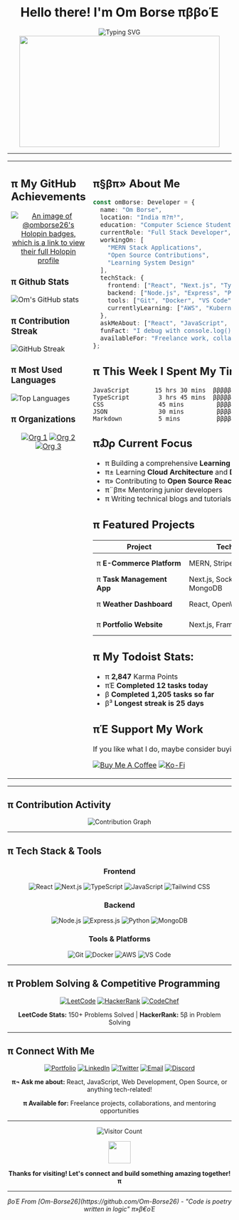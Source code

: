 <div align="center">

# Hello there! I'm Om Borse πββοΈ

<img src="https://readme-typing-svg.herokuapp.com?font=Fira+Code&size=28&pause=1000&color=00D4FF&center=true&vCenter=true&width=600&lines=Full+Stack+Developer;Problem+Solver;Open+Source+Enthusiast;Always+Learning+%26+Building;Code+%7C+Coffee+%7C+Repeat!" alt="Typing SVG" />

</div>

<div align="center">
  <img src="https://media.giphy.com/media/qgQUggAC3Pfv687qPC/giphy.gif" width="450" height="250"/>
</div>

---

<table>
<tr>
<td valign="top" width="40%">

## π My GitHub Achievements

<div align="center">
  
[![An image of @omborse26's Holopin badges, which is a link to view their full Holopin profile](https://holopin.me/omborse26)](https://holopin.me/@omborse26)

</div>

### π Github Stats
![Om's GitHub stats](https://github-readme-stats.vercel.app/api?username=Om-Borse26&show_icons=true&theme=tokyonight&count_private=true&hide_border=true&bg_color=0D1117&title_color=00D4FF&icon_color=00D4FF)

### π Contribution Streak
![GitHub Streak](https://github-readme-streak-stats.herokuapp.com/?user=Om-Borse26&theme=tokyonight&hide_border=true&background=0D1117&stroke=00D4FF&ring=00D4FF&fire=FF6B6B&currStreakLabel=00D4FF)

### π Most Used Languages
![Top Languages](https://github-readme-stats.vercel.app/api/top-langs/?username=Om-Borse26&layout=compact&theme=tokyonight&hide_border=true&bg_color=0D1117&title_color=00D4FF)

### π Organizations
<div align="center">

[![Org 1](https://img.shields.io/badge/Tech_Community-Member-blue?style=for-the-badge&logo=github)](https://github.com/your-org)
[![Org 2](https://img.shields.io/badge/Open_Source-Contributor-green?style=for-the-badge&logo=opensource)](https://github.com/your-open-source-org)
[![Org 3](https://img.shields.io/badge/Developer_Community-Active-orange?style=for-the-badge&logo=dev.to)](https://github.com/your-dev-community)

</div>

</td>
<td valign="top" width="60%">

## π§βπ» About Me

```typescript
const omBorse: Developer = {
  name: "Om Borse",
  location: "India π?π³",
  education: "Computer Science Student",
  currentRole: "Full Stack Developer",
  workingOn: [
    "MERN Stack Applications",
    "Open Source Contributions",
    "Learning System Design"
  ],
  techStack: {
    frontend: ["React", "Next.js", "TypeScript", "Tailwind"],
    backend: ["Node.js", "Express", "Python", "MongoDB"],
    tools: ["Git", "Docker", "VS Code", "Postman"],
    currentlyLearning: ["AWS", "Kubernetes", "GraphQL"]
  },
  askMeAbout: ["React", "JavaScript", "Web Dev", "Problem Solving"],
  funFact: "I debug with console.log() and I'm not ashamed! π",
  availableFor: "Freelance work, collaborations, and mentoring"
};
```

## π This Week I Spent My Time On:

<!--START_SECTION:waka-->
```text
JavaScript       15 hrs 30 mins  βββββββββββββββββββββββββ   75.2%
TypeScript        3 hrs 45 mins  βββββββββββββββββββββββββ   18.3%
CSS               45 mins         βββββββββββββββββββββββββ    3.7%
JSON              30 mins         βββββββββββββββββββββββββ    2.5%
Markdown          5 mins          βββββββββββββββββββββββββ    0.3%
```
<!--END_SECTION:waka-->

## π₯ Current Focus

- π Building a comprehensive **Learning Management System**
- π± Learning **Cloud Architecture** and **DevOps**
- π» Contributing to **Open Source React libraries**
- π¨βπ« Mentoring junior developers
- π Writing technical blogs and tutorials

## π Featured Projects

| Project | Tech Stack | Links |
|---------|------------|-------|
| π **E-Commerce Platform** | MERN, Stripe, Redux | [Demo](https://your-demo.com) β' [Code](https://github.com/Om-Borse26/ecommerce) |
| π **Task Management App** | Next.js, Socket.io, MongoDB | [Demo](https://your-demo.com) β' [Code](https://github.com/Om-Borse26/taskmanager) |
| π **Weather Dashboard** | React, OpenWeather API | [Demo](https://your-demo.com) β' [Code](https://github.com/Om-Borse26/weather-app) |
| π **Portfolio Website** | Next.js, Framer Motion | [Demo](https://your-demo.com) β' [Code](https://github.com/Om-Borse26/portfolio) |

## π My Todoist Stats:
- π **2,847** Karma Points  
- πΈ **Completed 12 tasks today**  
- β **Completed 1,205 tasks so far**  
- β³ **Longest streak is 25 days**  

## πΈ Support My Work

If you like what I do, maybe consider buying me a coffee/tea π₯Ίππ

[![Buy Me A Coffee](https://img.shields.io/badge/Buy%20Me%20A%20Coffee-FFDD00?style=for-the-badge&logo=buy-me-a-coffee&logoColor=black)](https://buymeacoffee.com/omborse26)
[![Ko-Fi](https://img.shields.io/badge/Ko--fi-F16061?style=for-the-badge&logo=ko-fi&logoColor=white)](https://ko-fi.com/omborse26)

</td>
</tr>
</table>

---

## π Contribution Activity

<div align="center">
  <img src="https://github-readme-activity-graph.vercel.app/graph?username=Om-Borse26&theme=tokyo-night&bg_color=0D1117&color=00D4FF&line=00D4FF&point=FF6B6B&area=true&hide_border=true" alt="Contribution Graph"/>
</div>

---

## π Tech Stack & Tools

<div align="center">

### Frontend
![React](https://img.shields.io/badge/React-20232A?style=for-the-badge&logo=react&logoColor=61DAFB)
![Next.js](https://img.shields.io/badge/Next.js-000000?style=for-the-badge&logo=nextdotjs&logoColor=white)
![TypeScript](https://img.shields.io/badge/TypeScript-007ACC?style=for-the-badge&logo=typescript&logoColor=white)
![JavaScript](https://img.shields.io/badge/JavaScript-F7DF1E?style=for-the-badge&logo=javascript&logoColor=black)
![Tailwind CSS](https://img.shields.io/badge/Tailwind_CSS-38B2AC?style=for-the-badge&logo=tailwind-css&logoColor=white)

### Backend
![Node.js](https://img.shields.io/badge/Node.js-339933?style=for-the-badge&logo=nodedotjs&logoColor=white)
![Express.js](https://img.shields.io/badge/Express.js-000000?style=for-the-badge&logo=express&logoColor=white)
![Python](https://img.shields.io/badge/Python-3776AB?style=for-the-badge&logo=python&logoColor=white)
![MongoDB](https://img.shields.io/badge/MongoDB-4EA94B?style=for-the-badge&logo=mongodb&logoColor=white)

### Tools & Platforms
![Git](https://img.shields.io/badge/Git-F05032?style=for-the-badge&logo=git&logoColor=white)
![Docker](https://img.shields.io/badge/Docker-2496ED?style=for-the-badge&logo=docker&logoColor=white)
![AWS](https://img.shields.io/badge/AWS-232F3E?style=for-the-badge&logo=amazon-aws&logoColor=white)
![VS Code](https://img.shields.io/badge/VS_Code-007ACC?style=for-the-badge&logo=visual-studio-code&logoColor=white)

</div>

---

## π Problem Solving & Competitive Programming

<div align="center">

[![LeetCode](https://img.shields.io/badge/LeetCode-FFA116?style=for-the-badge&logo=leetcode&logoColor=black)](https://leetcode.com/Om-Borse26)
[![HackerRank](https://img.shields.io/badge/HackerRank-2EC866?style=for-the-badge&logo=hackerrank&logoColor=white)](https://hackerrank.com/Om_Borse26)
[![CodeChef](https://img.shields.io/badge/CodeChef-5B4638?style=for-the-badge&logo=codechef&logoColor=white)](https://codechef.com/users/om_borse26)

**LeetCode Stats:** 150+ Problems Solved | **HackerRank:** 5β in Problem Solving

</div>

---

## π Connect With Me

<div align="center">

[![Portfolio](https://img.shields.io/badge/Portfolio-FF5722?style=for-the-badge&logo=todoist&logoColor=white)](https://omborse.dev)
[![LinkedIn](https://img.shields.io/badge/LinkedIn-0077B5?style=for-the-badge&logo=linkedin&logoColor=white)](https://linkedin.com/in/om-borse)
[![Twitter](https://img.shields.io/badge/Twitter-1DA1F2?style=for-the-badge&logo=twitter&logoColor=white)](https://twitter.com/om_borse26)
[![Email](https://img.shields.io/badge/Email-D14836?style=for-the-badge&logo=gmail&logoColor=white)](mailto:omborse26@gmail.com)
[![Discord](https://img.shields.io/badge/Discord-5865F2?style=for-the-badge&logo=discord&logoColor=white)](https://discord.gg/omborse26)

**π¬ Ask me about:** React, JavaScript, Web Development, Open Source, or anything tech-related!

**π Available for:** Freelance projects, collaborations, and mentoring opportunities

</div>

---

<div align="center">
  
  ![Visitor Count](https://komarev.com/ghpvc/?username=Om-Borse26&label=Profile%20views&color=00d4ff&style=flat)
  
  <img src="https://media.giphy.com/media/LnQjpWaON8nhr21vNW/giphy.gif" width="50">
  
  **Thanks for visiting! Let's connect and build something amazing together! π**
  
</div>

---

<div align="center">
  <i>β­οΈ From [Om-Borse26](https://github.com/Om-Borse26) - "Code is poetry written in logic" π»β€οΈ</i>
</div>
